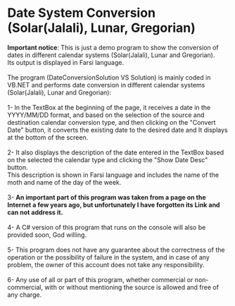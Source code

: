 # Date System Conversion (Solar(Jalali), Lunar, Gregorian)       

<b>Important notice</b>: This is just a demo program to show the conversion of dates in different calendar systems (Solar(Jalali), Lunar and Gregorian).<br/>
Its output is displayed in Farsi language.<br/><br/>
The program (DateConversionSolution VS Solution) is mainly coded in VB.NET and performs date conversion in different calendar systems (Solar(Jalali), Lunar and Gregorian):<br/><br/>
1- In the TextBox at the beginning of the page, it receives a date in the YYYY/MM/DD format, and based on the selection of the source and destination calendar conversion type, and then clicking on the "Convert Date" button, it converts the existing date to the desired date and It displays at the bottom of the screen.<br/><br/>
2- It also displays the description of the date entered in the TextBox based on the selected the calendar type and clicking the "Show Date Desc" button.<br/>
This description is shown in Farsi language and includes the name of the moth and name of the day of the week.<br/><br/>
3- <b>An important part of this program was taken from a page on the Internet a few years ago, but unfortunately I have forgotten its Link and can not address it.</b><br/><br/>
4- A C# version of this program that runs on the console will also be provided soon, God willing.<br/><br/>
5- This program does not have any guarantee about the correctness of the operation or the possibility of failure in the system, and in case of any problem, the owner of this account does not take any responsibility.<br/><br/>
6- Any use of all or part of this program, whether commercial or non-commercial, with or without mentioning the source is allowed and free of any charge.<br/>
